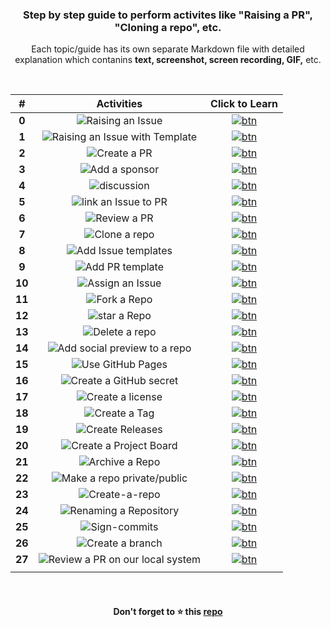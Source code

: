 <div align="center">
<h3>Step by step guide to perform activites like "Raising a PR", "Cloning a repo", etc.</h3>
<p>Each topic/guide has its own separate Markdown file with detailed explanation which contanins <b>text, screenshot, screen recording, GIF,</b> etc.</p>
</div>
  
<br>

|#|Activities| Click to Learn |
|:--:|:---:|:--:|
|**0**|![Raising an Issue](https://user-images.githubusercontent.com/51878265/188309274-6f4f6edc-22e3-44c8-8cd8-fe06c5831b55.png)|[![btn](https://user-images.githubusercontent.com/51878265/188311903-d9825c83-db42-45ba-8e1b-d8d9f2c78b09.png)](guide/rasing-issue.md)|
|**1**|![Raising an Issue with Template](https://user-images.githubusercontent.com/51878265/188309271-f8e0a209-dc13-4251-962c-8d27c078fa05.png)|[![btn](https://user-images.githubusercontent.com/51878265/188311903-d9825c83-db42-45ba-8e1b-d8d9f2c78b09.png)](guide/raise-issue-template.md)|
|**2**|![Create a PR](https://user-images.githubusercontent.com/51878265/188309287-db49d33a-57b3-48da-8161-c61644a0d4d5.png)|[![btn](https://user-images.githubusercontent.com/51878265/188311903-d9825c83-db42-45ba-8e1b-d8d9f2c78b09.png)](guide/creating-pr.md)|
|**3**|![Add a sponsor](https://user-images.githubusercontent.com/51878265/188309822-df4ac84f-2056-4a04-80a5-aa0d86f0e696.png)|[![btn](https://user-images.githubusercontent.com/51878265/188311903-d9825c83-db42-45ba-8e1b-d8d9f2c78b09.png)](guide/adding-sponsor.md)|
|**4**|![discussion](https://user-images.githubusercontent.com/51878265/188309284-f9b3e9aa-fb8e-4960-a380-6adc41244b23.png)|[![btn](https://user-images.githubusercontent.com/51878265/188311903-d9825c83-db42-45ba-8e1b-d8d9f2c78b09.png)](guide/starting-discussion.md)|
|**5**|![link an Issue to PR](https://user-images.githubusercontent.com/51878265/188309282-19fe9212-fde7-4aea-bcac-aabc910dc2c6.png)|[![btn](https://user-images.githubusercontent.com/51878265/188311903-d9825c83-db42-45ba-8e1b-d8d9f2c78b09.png)](guide/linking-issue-with-pr.md)|
|**6**|![Review a PR](https://user-images.githubusercontent.com/51878265/188309280-49929746-88cd-4991-83f4-258945ac9f5e.png)|[![btn](https://user-images.githubusercontent.com/51878265/188311903-d9825c83-db42-45ba-8e1b-d8d9f2c78b09.png)](guide/reviewing-pr.md)|
|**7**|![Clone a repo](https://user-images.githubusercontent.com/51878265/188309279-0cb30417-d171-4dad-81b0-4e9b133c3084.png)|[![btn](https://user-images.githubusercontent.com/51878265/188311903-d9825c83-db42-45ba-8e1b-d8d9f2c78b09.png)](guide/cloning-repo.md)|
|**8**|![Add Issue templates](https://user-images.githubusercontent.com/51878265/188309278-28797c1c-30dc-4a14-85f0-ccfd915d7557.png)|[![btn](https://user-images.githubusercontent.com/51878265/188311903-d9825c83-db42-45ba-8e1b-d8d9f2c78b09.png)](guide/adding-issue-template.md)|
|**9**|![Add PR template](https://user-images.githubusercontent.com/51878265/188309276-e1ceddc7-d510-4cdb-8863-696b38210e4f.png)|[![btn](https://user-images.githubusercontent.com/51878265/188311903-d9825c83-db42-45ba-8e1b-d8d9f2c78b09.png)](guide/adding-pr-template.md)|
|**10**|![Assign an Issue](https://user-images.githubusercontent.com/51878265/188309269-3369b50a-f0f9-43be-bec1-1f23c9eb6149.png)|[![btn](https://user-images.githubusercontent.com/51878265/188311903-d9825c83-db42-45ba-8e1b-d8d9f2c78b09.png)](guide/assigning-issue.md)|
|**11**|![Fork a Repo](https://user-images.githubusercontent.com/51878265/188309267-fb2e4161-e910-40cf-b9f6-99068ad75211.png)|[![btn](https://user-images.githubusercontent.com/51878265/188311903-d9825c83-db42-45ba-8e1b-d8d9f2c78b09.png)](guide/fork-repo.md)|
|**12**|![star a Repo](https://user-images.githubusercontent.com/51878265/188309275-bcdb9062-662c-4aaa-809f-366019696019.png)|[![btn](https://user-images.githubusercontent.com/51878265/188311903-d9825c83-db42-45ba-8e1b-d8d9f2c78b09.png)](guide/star-repo.md)|
|**13**|![Delete a repo](https://user-images.githubusercontent.com/51878265/188317787-0a10a050-e7a6-4519-9dc5-64f360ece3e5.png)|[![btn](https://user-images.githubusercontent.com/51878265/188311903-d9825c83-db42-45ba-8e1b-d8d9f2c78b09.png)](guide/delete-repo.md)|
|**14**|![Add social preview to a repo](https://user-images.githubusercontent.com/51878265/188317788-609caefe-4f7a-4101-a051-1a12d2723fbb.png)|[![btn](https://user-images.githubusercontent.com/51878265/188311903-d9825c83-db42-45ba-8e1b-d8d9f2c78b09.png)](guide/social-preview.md)|
|**15**|![Use GitHub Pages](https://user-images.githubusercontent.com/51878265/188317790-9e1a365a-e51b-4d01-9529-91405d08eacb.png)|[![btn](https://user-images.githubusercontent.com/51878265/188311903-d9825c83-db42-45ba-8e1b-d8d9f2c78b09.png)](guide/github-pages.md)|
|**16**|![Create a GitHub secret](https://user-images.githubusercontent.com/51878265/188317785-7edb7a69-36af-481a-b373-c1718f5fd23f.png)|[![btn](https://user-images.githubusercontent.com/51878265/188311903-d9825c83-db42-45ba-8e1b-d8d9f2c78b09.png)](guide/create-github-secret.md)|
|**17**|![Create a license](https://user-images.githubusercontent.com/51878265/188317793-4fe89294-ee13-4dc5-9cb2-529851c23e1d.png)|[![btn](https://user-images.githubusercontent.com/51878265/188311903-d9825c83-db42-45ba-8e1b-d8d9f2c78b09.png)](guide/create-licence.md)|
|**18**|![Create a Tag](https://user-images.githubusercontent.com/51878265/188317795-60a1284b-0590-4a7f-bd6e-f299b688c7c1.png)|[![btn](https://user-images.githubusercontent.com/51878265/188311903-d9825c83-db42-45ba-8e1b-d8d9f2c78b09.png)](guide/create-tags.md)|
|**19**|![Create Releases](https://user-images.githubusercontent.com/51878265/188317799-c7ecba97-8b53-42cd-8db1-9287fb3c7817.png)|[![btn](https://user-images.githubusercontent.com/51878265/188311903-d9825c83-db42-45ba-8e1b-d8d9f2c78b09.png)](guide/create-releases.md)|
|**20**|![Create a Project Board](https://user-images.githubusercontent.com/51878265/188317800-e91ddbe0-a079-48f0-bc63-1f69113691cf.png)|[![btn](https://user-images.githubusercontent.com/51878265/188311903-d9825c83-db42-45ba-8e1b-d8d9f2c78b09.png)](guide/create-project-board.md)|
|**21**|![Archive a Repo](https://user-images.githubusercontent.com/51878265/188317801-3ec66402-fcf2-4818-95a7-1d489caf65ae.png)|[![btn](https://user-images.githubusercontent.com/51878265/188311903-d9825c83-db42-45ba-8e1b-d8d9f2c78b09.png)](guide/archive-repo.md)|
|**22**|![Make a repo private/public](https://user-images.githubusercontent.com/51878265/188317804-4e45d315-e6f5-4338-90c7-70a2e5f09a28.png)|[![btn](https://user-images.githubusercontent.com/51878265/188311903-d9825c83-db42-45ba-8e1b-d8d9f2c78b09.png)](guide/repo-private-public.md)|
|**23**|![Create-a-repo](https://user-images.githubusercontent.com/51878265/195158675-fb525b73-6a88-4143-bb5d-cd51d50f2a7a.png)|[![btn](https://user-images.githubusercontent.com/51878265/188311903-d9825c83-db42-45ba-8e1b-d8d9f2c78b09.png)](guide/create-repo.md)|
|**24**|![Renaming a Repository](https://user-images.githubusercontent.com/51878265/194721906-86e2acba-194e-4dcc-8886-17f6b729a4c6.png)|[![btn](https://user-images.githubusercontent.com/51878265/188311903-d9825c83-db42-45ba-8e1b-d8d9f2c78b09.png)](guide/rename-repo.md)|
|**25**|![Sign-commits](https://user-images.githubusercontent.com/51878265/194722406-73e2a603-c360-48dd-88bb-232abc170e81.png)|[![btn](https://user-images.githubusercontent.com/51878265/188311903-d9825c83-db42-45ba-8e1b-d8d9f2c78b09.png)](guide/sign-commits.md)|
|**26**|![Create a branch](https://user-images.githubusercontent.com/51878265/195896447-42001878-e09e-4ac2-a79e-203b5cbaeeb4.png)|[![btn](https://user-images.githubusercontent.com/51878265/188311903-d9825c83-db42-45ba-8e1b-d8d9f2c78b09.png)](guide/create-branch.md)
|**27**|![Review a PR on our local system](https://user-images.githubusercontent.com/51878265/198944333-6357ae5e-531b-421e-bc01-4904665da912.png)|[![btn](https://user-images.githubusercontent.com/51878265/188311903-d9825c83-db42-45ba-8e1b-d8d9f2c78b09.png)](guide/review-pr-locally.md)|
||||

<br>
<h4 align="center">Don't forget to ⭐ this <a href="https://github.com/Pradumnasaraf/open-source-with-pradumna">repo</a></h4>

